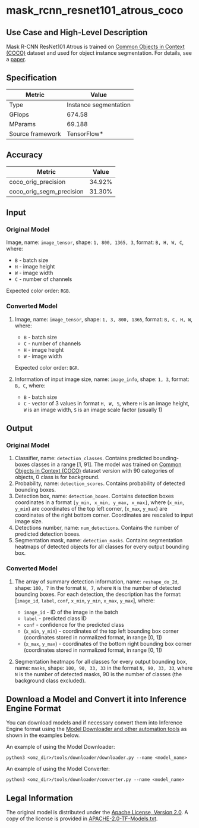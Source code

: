 # mask_rcnn_resnet101_atrous_coco

## Use Case and High-Level Description

Mask R-CNN ResNet101 Atrous is trained on [Common Objects in Context (COCO)](https://cocodataset.org/#home) dataset and used for object instance segmentation. For details, see a [paper](https://arxiv.org/abs/1703.06870).

## Specification

| Metric                          | Value                                     |
|---------------------------------|-------------------------------------------|
| Type                            | Instance segmentation                     |
| GFlops                          | 674.58                                    |
| MParams                         | 69.188                                    |
| Source framework                | TensorFlow\*                              |

## Accuracy

| Metric                   | Value  |
| ------------------------ | ------ |
| coco_orig_precision      | 34.92% |
| coco_orig_segm_precision | 31.30% |

## Input

### Original Model

Image, name: `image_tensor`, shape: `1, 800, 1365, 3`, format: `B, H, W, C`, where:

- `B` - batch size
- `H` - image height
- `W` - image width
- `C` - number of channels

Expected color order: `RGB`.

### Converted Model

1. Image, name: `image_tensor`, shape: `1, 3, 800, 1365`, format: `B, C, H, W`, where:

    - `B` - batch size
    - `C` - number of channels
    - `H` - image height
    - `W` - image width

    Expected color order: `BGR`.

2. Information of input image size, name: `image_info`, shape: `1, 3`, format: `B, C`, where:

    - `B` - batch size
    - `C` - vector of 3 values in format `H, W, S`, where `H` is an image height, `W` is an image width, `S` is an image scale factor (usually 1)

## Output

### Original Model

1. Classifier, name: `detection_classes`. Contains predicted bounding-boxes classes in a range [1, 91]. The model was trained on [Common Objects in Context (COCO)](https://cocodataset.org/#home) dataset version with 90 categories of objects, 0 class is for background.
2. Probability, name: `detection_scores`. Contains probability of detected bounding boxes.
3. Detection box, name: `detection_boxes`. Contains detection boxes coordinates in a format `[y_min, x_min, y_max, x_max]`, where (`x_min`, `y_min`)  are coordinates of the top left corner, (`x_max`, `y_max`) are coordinates of the right bottom corner. Coordinates are rescaled to input image size.
4. Detections number, name: `num_detections`. Contains the number of predicted detection boxes.
5. Segmentation mask, name: `detection_masks`. Contains segmentation heatmaps of detected objects for all classes for every output bounding box.

### Converted Model

1. The array of summary detection information, name: `reshape_do_2d`, shape: `100, 7` in the format `N, 7`, where `N` is the number of detected
bounding boxes. For each detection, the description has the format:
[`image_id`, `label`, `conf`, `x_min`, `y_min`, `x_max`, `y_max`], where:

    - `image_id` - ID of the image in the batch
    - `label` - predicted class ID
    - `conf` - confidence for the predicted class
    - (`x_min`, `y_min`) - coordinates of the top left bounding box corner (coordinates stored in normalized format, in range [0, 1])
    - (`x_max`, `y_max`) - coordinates of the bottom right bounding box corner  (coordinates stored in normalized format, in range [0, 1])

2. Segmentation heatmaps for all classes for every output bounding box, name: `masks`, shape: `100, 90, 33, 33` in the format `N, 90, 33, 33`, where `N` is the number of detected masks, 90 is the number of classes (the background class excluded).

## Download a Model and Convert it into Inference Engine Format

You can download models and if necessary convert them into Inference Engine format using the [Model Downloader and other automation tools](../../../tools/downloader/README.md) as shown in the examples below.

An example of using the Model Downloader:
```
python3 <omz_dir>/tools/downloader/downloader.py --name <model_name>
```

An example of using the Model Converter:
```
python3 <omz_dir>/tools/downloader/converter.py --name <model_name>
```

## Legal Information

The original model is distributed under the
[Apache License, Version 2.0](https://raw.githubusercontent.com/tensorflow/models/master/LICENSE).
A copy of the license is provided in [APACHE-2.0-TF-Models.txt](../licenses/APACHE-2.0-TF-Models.txt).
